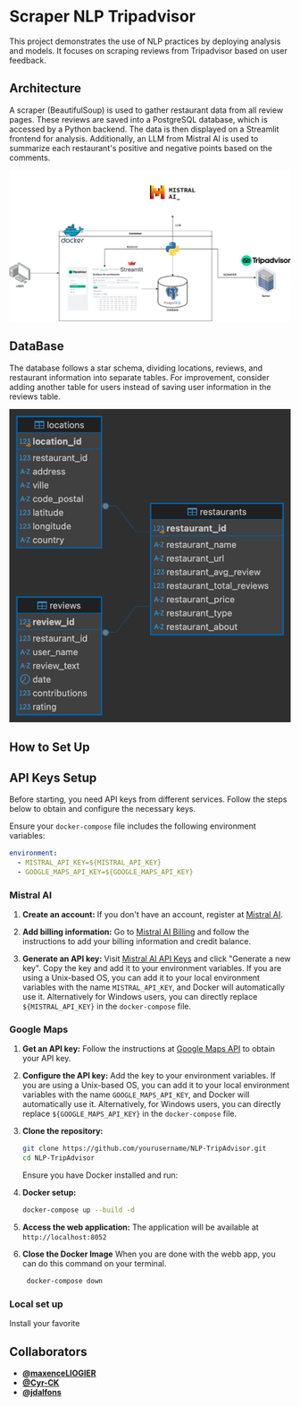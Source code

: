 # Scraper NLP Tripadvisor

This project demonstrates the use of NLP practices by deploying analysis and models. It focuses on scraping reviews from Tripadvisor based on user feedback.

## Architecture

A scraper (BeautifulSoup) is used to gather restaurant data from all review pages. These reviews are saved into a PostgreSQL database, which is accessed by a Python backend. The data is then displayed on a Streamlit frontend for analysis. Additionally, an LLM from Mistral AI is used to summarize each restaurant's positive and negative points based on the comments.

![Architecture Diagram](assets/img/architecture.png)

## DataBase
The database follows a star schema, dividing locations, reviews, and restaurant information into separate tables. For improvement, consider adding another table for users instead of saving user information in the reviews table.

![UML](assets/img/nlp_sql_uml.png)

## How to Set Up

## API Keys Setup

Before starting, you need API keys from different services. Follow the steps below to obtain and configure the necessary keys.

Ensure your `docker-compose` file includes the following environment variables:
```yaml
environment:
  - MISTRAL_API_KEY=${MISTRAL_API_KEY}
  - GOOGLE_MAPS_API_KEY=${GOOGLE_MAPS_API_KEY}
```

### Mistral AI

1. **Create an account:**
    If you don't have an account, register at [Mistral AI](https://auth.mistral.ai/ui/registration).

2. **Add billing information:**
    Go to [Mistral AI Billing](https://console.mistral.ai/billing/) and follow the instructions to add your billing information and credit balance.

3. **Generate an API key:**
    Visit [Mistral AI API Keys](https://console.mistral.ai/user/api-keys/) and click "Generate a new key". Copy the key and add it to your environment variables. If you are using a Unix-based OS, you can add it to your local environment variables with the name `MISTRAL_API_KEY`, and Docker will automatically use it. Alternatively for Windows users, you can directly replace `${MISTRAL_API_KEY}` in the `docker-compose` file.

### Google Maps

1. **Get an API key:**
    Follow the instructions at [Google Maps API](https://developers.google.com/maps/documentation/javascript/get-api-key) to obtain your API key.

2. **Configure the API key:**
    Add the key to your environment variables. If you are using a Unix-based OS, you can add it to your local environment variables with the name `GOOGLE_MAPS_API_KEY`, and Docker will automatically use it. Alternatively, for Windows users, you can directly replace `${GOOGLE_MAPS_API_KEY}` in the `docker-compose` file.

1. **Clone the repository:**
    ```bash
    git clone https://github.com/yourusername/NLP-TripAdvisor.git
    cd NLP-TripAdvisor
    ```
    Ensure you have Docker installed and run:

2. **Docker setup:**
    ```bash
    docker-compose up --build -d
    ```

4. **Access the web application:**
    The application will be available at `http://localhost:8052`

5. **Close the Docker Image**
   When you are done with the webb app, you can do this command on your terminal.
   ```bash
    docker-compose down
    ```

### Local set up
Install your favorite

## Collaborators

- **[@maxenceLIOGIER](https://github.com/maxenceLIOGIER)**
- **[@Cyr-CK](https://github.com/Cyr-CK)**
- **[@jdalfons](https://github.com/jdalfons)**
